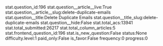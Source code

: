 stat.question_id:196
stat.question__article__live:True
stat.question__article__slug:delete-duplicate-emails
stat.question__title:Delete Duplicate Emails
stat.question__title_slug:delete-duplicate-emails
stat.question__hide:False
stat.total_acs:13941
stat.total_submitted:26217
stat.total_column_articles:5
stat.frontend_question_id:196
stat.is_new_question:False
status:None
difficulty.level:1
paid_only:False
is_favor:False
frequency:0
progress:0
